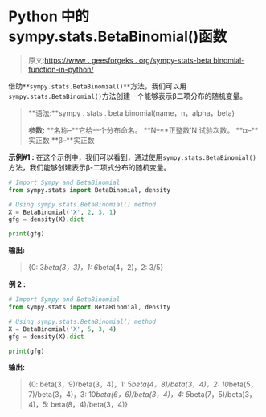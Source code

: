 # Python 中的 sympy.stats.BetaBinomial()函数

> 原文:[https://www . geesforgeks . org/sympy-stats-beta binomial-function-in-python/](https://www.geeksforgeeks.org/sympy-stats-betabinomial-function-in-python/)

借助`**sympy.stats.BetaBinomial()**`方法，我们可以用`sympy.stats.BetaBinomial()`方法创建一个能够表示β二项分布的随机变量。

> **语法:**sympy . stats . beta binomial(name，n，alpha，beta)
> 
> **参数:**
> **名称–**它给一个分布命名。
> **N–**正整数‘N’试验次数。
> **α–**实正数
> **β–**实正数

**示例#1 :**
在这个示例中，我们可以看到，通过使用`sympy.stats.BetaBinomial()`方法，我们能够创建表示β-二项式分布的随机变量。

```py
# Import Sympy and BetaBinomial
from sympy.stats import BetaBinomial, density

# Using sympy.stats.BetaBinomial() method
X = BetaBinomial('X', 2, 3, 1)
gfg = density(X).dict

print(gfg)
```

**输出:**

> {0: 3*beta(3，3)，1: 6*beta(4，2)，2: 3/5}

**例 2 :**

```py
# Import Sympy and BetaBinomial
from sympy.stats import BetaBinomial, density

# Using sympy.stats.BetaBinomial() method
X = BetaBinomial('X', 5, 3, 4)
gfg = density(X).dict

print(gfg)
```

**输出:**

> {0: beta(3，9)/beta(3，4)，1: 5*beta(4，8)/beta(3，4)，2: 10*beta(5，7)/beta(3，4)，3: 10*beta(6，6)/beta(3，4)，4: 5*beta(7，5)/beta(3，4)，5: beta(8，4)/beta(3，4)}